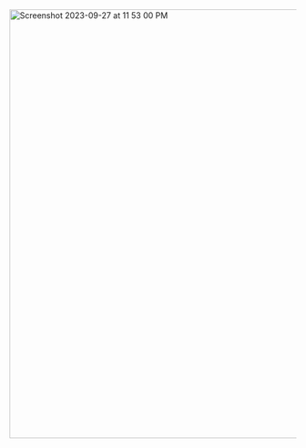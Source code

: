 <img width="752" alt="Screenshot 2023-09-27 at 11 53 00 PM" src="https://github.com/sudo-self/Gatsby/assets/119916323/f7e57cfb-d31b-49a0-82da-b498cce79686">
